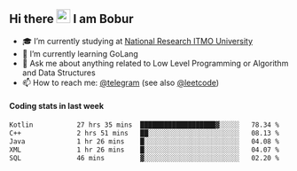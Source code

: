## Hi there <img src="https://media.giphy.com/media/hvRJCLFzcasrR4ia7z/giphy.gif" width="25px" height="25px"> I am Bobur

- :mortar_board: I’m currently studying at [National Research ITMO University](https://itmo.ru/)
- :seedling: I’m currently learning GoLang
- :speech_balloon: Ask me about anything related to Low Level Programming or Algorithm and Data Structures
- :mailbox: How to reach me: [@telegram](https://t.me/octoant) (see also [@leetcode](https://leetcode.com/octoant/))    

#### Coding stats in last week

<!--START_SECTION:waka-->

```txt
Kotlin           27 hrs 35 mins  ███████████████████▓░░░░░   78.34 %
C++              2 hrs 51 mins   ██░░░░░░░░░░░░░░░░░░░░░░░   08.13 %
Java             1 hr 26 mins    █░░░░░░░░░░░░░░░░░░░░░░░░   04.08 %
XML              1 hr 26 mins    █░░░░░░░░░░░░░░░░░░░░░░░░   04.07 %
SQL              46 mins         ▓░░░░░░░░░░░░░░░░░░░░░░░░   02.20 %
```

<!--END_SECTION:waka-->
